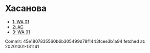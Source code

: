 # Хасанова
- [1: WA 01](1.md)
- [2: AC](2.md)
- [3: WA 01](3.md)

Commit: 45e1807835560b6b305499d78f1443fcee3b1a94
 fetched at: 20201001-131141
